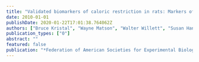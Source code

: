 ```yaml
---
title: "Validated biomarkers of caloric restriction in rats: Markers of disease risk in humans?"
date: 2010-01-01
publishDate: 2020-01-22T17:01:38.764062Z
authors: ["Bruce Kristal", "Wayne Matson", "Walter Willett", "Susan Hankinson", "Yevgeniya Shurubor", "Diane Sheldon", "Boris Krasnikov", "Neil Russell", "Matt Sniatynski", "Vasant Marur"]
publication_types: ["0"]
abstract: ""
featured: false
publication: "*Federation of American Societies for Experimental Biology*"
---
```


